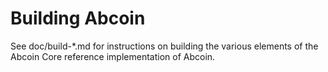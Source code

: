 Building Abcoin
=============

See doc/build-*.md for instructions on building the various
elements of the Abcoin Core reference implementation of Abcoin.
